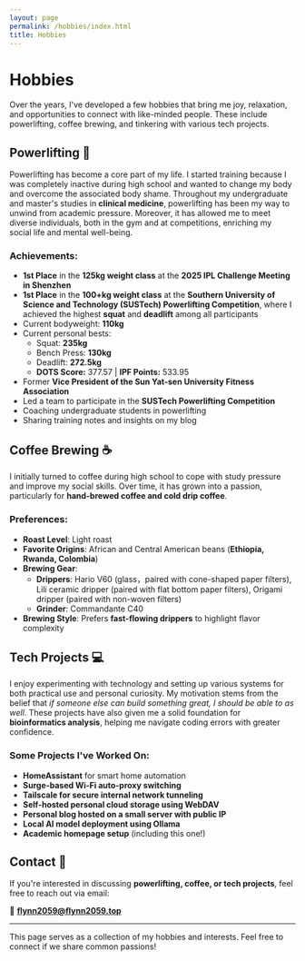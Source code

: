 ```yaml
---
layout: page
permalink: /hobbies/index.html
title: Hobbies
---
```


# Hobbies

Over the years, I've developed a few hobbies that bring me joy, relaxation, and opportunities to connect with like-minded people. These include powerlifting, coffee brewing, and tinkering with various tech projects.

## Powerlifting 💪
Powerlifting has become a core part of my life. I started training because I was completely inactive during high school and wanted to change my body and overcome the associated body shame. Throughout my undergraduate and master's studies in **clinical medicine**, powerlifting has been my way to unwind from academic pressure. Moreover, it has allowed me to meet diverse individuals, both in the gym and at competitions, enriching my social life and mental well-being.

### Achievements:
- **1st Place** in the **125kg weight class** at the **2025 IPL Challenge Meeting in Shenzhen**
- **1st Place** in the **100+kg weight class** at the **Southern University of Science and Technology (SUSTech) Powerlifting Competition**, where I achieved the highest **squat** and **deadlift** among all participants
- Current bodyweight: **110kg**
- Current personal bests:
  - Squat: **235kg**
  - Bench Press: **130kg**
  - Deadlift: **272.5kg**
  - **DOTS Score:** 377.57 | **IPF Points:** 533.95
- Former **Vice President of the Sun Yat-sen University Fitness Association**
- Led a team to participate in the **SUSTech Powerlifting Competition**
- Coaching undergraduate students in powerlifting
- Sharing training notes and insights on my blog

## Coffee Brewing ☕
I initially turned to coffee during high school to cope with study pressure and improve my social skills. Over time, it has grown into a passion, particularly for **hand-brewed coffee and cold drip coffee**.

### Preferences:
- **Roast Level**: Light roast
- **Favorite Origins**: African and Central American beans (**Ethiopia, Rwanda, Colombia**)
- **Brewing Gear**:
  - **Drippers**: Hario V60 (glass，paired with cone-shaped paper filters), Lili ceramic dripper (paired with flat bottom paper filters), Origami dripper (paired with non-woven filters)
  - **Grinder**: Commandante C40
- **Brewing Style**: Prefers **fast-flowing drippers** to highlight flavor complexity

## Tech Projects 💻
I enjoy experimenting with technology and setting up various systems for both practical use and personal curiosity. My motivation stems from the belief that *if someone else can build something great, I should be able to as well*. These projects have also given me a solid foundation for **bioinformatics analysis**, helping me navigate coding errors with greater confidence.

### Some Projects I've Worked On:
- **HomeAssistant** for smart home automation
- **Surge-based Wi-Fi auto-proxy switching**
- **Tailscale for secure internal network tunneling**
- **Self-hosted personal cloud storage using WebDAV**
- **Personal blog hosted on a small server with public IP**
- **Local AI model deployment using Ollama**
- **Academic homepage setup** (including this one!)

## Contact 📩
If you're interested in discussing **powerlifting, coffee, or tech projects**, feel free to reach out via email:

📧 **flynn2059@flynn2059.top**

---
This page serves as a collection of my hobbies and interests. Feel free to connect if we share common passions!
